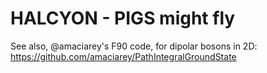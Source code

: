 # HALCYON - PIGS might fly

See also, @amaciarey's F90 code, for dipolar bosons in 2D: 
https://github.com/amaciarey/PathIntegralGroundState

